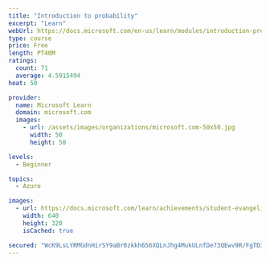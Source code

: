```yaml
---
title: "Introduction to probability"
excerpt: "Learn"
webUrl: https://docs.microsoft.com/en-us/learn/modules/introduction-probability/
type: course
price: Free
length: PT40M
ratings:
  count: 71
  average: 4.5915494
heat: 50

provider:
  name: Microsoft Learn
  domain: microsoft.com
  images:
    - url: /assets/images/organizations/microsoft.com-50x50.jpg
      width: 50
      height: 50

levels:
  - Beginner

topics:
  - Azure

images:
  - url: https://docs.microsoft.com/learn/achievements/student-evangelism/introduction-to-probability-social.png
    width: 640
    height: 320
    isCached: true

secured: "WcK9LsLYRMGdnHirSY9aBr0zkkh656XQLnJhg4MukULnfDe73QEwv9R/FgTD3RM6Z5x648NW+Vv4QCE+44TLre3dZWr5uHaFWwyN1ZZD/67WLcjdQSgQiupOgy2bEsgjlWqftZUlEIQlBWKSiajZEl21cnB53X/a6HZ7u8Ly/Es72i2+D9nV30RPVUCwCcePacXhQxZvDS2LexpWiitNoI/I2cWk4NnuevWjY31LmBO18wo7QEAmQVQKDoZdLD2+SUif+ZxpEHak5dZL6dRjUDvheLKt5mW5qZjUVqK6axE1ipxcFj/jPNV02N+fySIWswg/vdlkDp7MHPqyi/ZUtt7cOjzqCLwR+kVnLR76fCfxv48KYSMshbQlqRXFmE8AsZ37ygwORDfbI6+KLOCKd8QDxzqmNq2PyqbnUFFcA3s=;QxpcbC+WVJWQ0qvzO6rfpA=="
---
```


